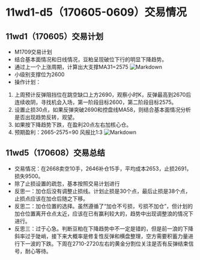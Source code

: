 # 11wd1-d5（170605-0609）交易情况
## 11wd1（170605）交易计划
- M1709交易计划
- 结合基本面情况和日线情况，豆粕呈现破位下行的明显下降趋势。
- 通过上一个上涨周期，计算出大支撑MA31=2575
![Markdown](http://i4.buimg.com/591986/2b5c4a7eb0991f94.png)
- 小级别支撑位为2600
- 操作计划：
1. 上周预计反弹阻挡位在跳空缺口上方2690，观察小时K，反弹最高到2670后连续收阴，寻找机会入场，第一阶段目标2600，第二阶段目标2575。
2. 设置止损30点，如果反弹突破2690和控盘线MA58，则结合基本面情况分析是否出现趋势反转，观望。
3. 如果按下降趋势下跌，在盈利20点左右加核心仓。
4. 预期盈利：2665-2575=90  风报比1:3
![Markdown](http://i1.piimg.com/591986/79d19b48663a467b.png)


## 11wd5（170608）交易总结
- 交易情况：在2668卖空10手，2646补仓15手，平均成本2653，止损2691，损失9500。
- 除了止损设置的疏忽，基本按照交易计划进行
- 反思一：加仓后没有调整止损线。计划止损是30个点，最后止损是38个点，止损点应该在加仓后随之下移。
- 反思二：加仓位置的选择。虽然遵循了“加仓不亏损，亏损不加仓”，但计划的加仓位置离开仓点太近，应该在已有赢利较大的，趋势中出现调整浪的情况下进行。
- 反思三：过于心急。判断豆粕在下降趋势中不一定是错的，但是前一浪的下降斜率过于陡峭，接下来大概率是修复性反弹和横盘整理，空方需要积蓄力量进行下一波的下跌。下周在2710-2720左右的黄金分割位关注是否有反弹结束信号，耐心等待。
